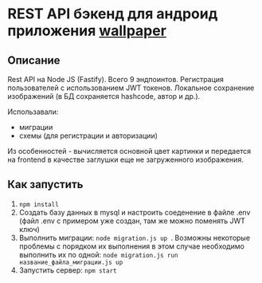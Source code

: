 # REST API бэкенд для андроид приложения [wallpaper](https://github.com/IlyaIIS/WallpaperGenerator)
## Описание
Rest API на Node JS (Fastify). Всего 9 эндпоинтов. Регистрация пользователей с использованием JWT токенов. Локальное сохранение изображений (в БД сохраняется hashcode, автор и др.).

Использавали:
- миграции
- схемы (для регистрации и авторизации)

Из особенностей - вычисляется основной цвет картинки и передается на frontend в качестве заглушки еще не загруженного изображения.


## Как запустить
1) ``` npm install ```
2) Создать базу данных в mysql и настроить соеденение в файле .env (файл .env с примером уже создан, там же можно поменять JWT ключ)
3) Выполнить миграции: ```node migration.js up ```. Возможны некоторые проблемы с порядком их выполнения в этом случае необходимо выполнить их по одной: ``` node migration.js run название_файла_миграции.js up ```
4) Запустить сервер: ``` npm start ```